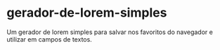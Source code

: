 # gerador-de-lorem-simples
Um gerador de lorem simples para salvar nos favoritos do navegador e utilizar em campos de textos.
